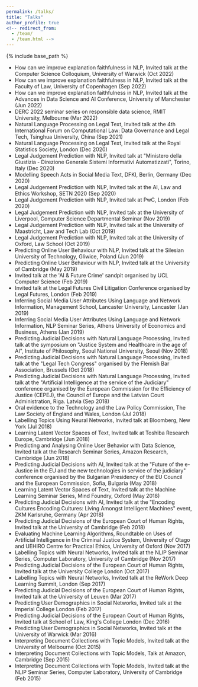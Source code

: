 ```yaml
---
permalink: /talks/
title: "Talks"
author_profile: true
<!-- redirect_from: 
  - /team/
  - /team.html -->
---
```


{% include base_path %}

* How can we improve explanation faithfulness in NLP, Invited talk at the Computer Science Colloquium, University of Warwick (Oct 2022)
* How can we improve explanation faithfulness in NLP, Invited talk at the Faculty of Law, University of Copenhagen (Sep 2022)
* How can we improve explanation faithfulness in NLP, Invited talk at the Advances in Data Science and AI Conference, University of Manchester (Jun 2022)
* DERC 2022 seminar series on responsible data science, RMIT University, Melbourne (Mar 2022)
* Natural Language Processing on Legal Text, Invited talk at the 4th International Forum on Computational Law: Data Governance and Legal Tech, Tsinghua University, China (Sep 2021)
* Natural Language Processing on Legal Text, Invited talk at the Royal Statistics Society, London (Dec 2020) 
* Legal Judgement Prediction with NLP, Invited talk at "Ministero della Giustizia - Direzione Generale Sistemi Informativi Automatizzati", Torino, Italy (Dec 2020)
* Modelling Speech Acts in Social Media Text, DFKI, Berlin, Germany (Dec 2020)
* Legal Judgement Prediction with NLP, Invited talk at the AI, Law and Ethics Workshop, SETN 2020 (Sep 2020)
* Legal Judgement Prediction with NLP, Invited talk at PwC, London (Feb 2020)
* Legal Judgement Prediction with NLP, Invited talk at the University of Liverpool, Computer Science Departmental Seminar (Nov 2019)
* Legal Judgement Prediction with NLP, Invited talk at the University of Maastricht, Law and Tech Lab (Oct 2019)
* Legal Judgement Prediction with NLP, Invited talk at the University of Oxford, Law School (Oct 2019)
* Predicting Online User Behaviour with NLP, Invited talk at the Silesian University of Technology, Gliwice, Poland (Jun 2019)
* Predicting Online User Behaviour with NLP, Invited talk at the University of Cambridge (May 2019)
* Invited talk at the &#39;AI &amp; Future Crime&#39; sandpit organised by UCL Computer Science (Feb 2019)
* Invited talk at the Legal Futures Civil Litigation Conference organised by Legal Futures, London (Feb 2019)
* Inferring Social Media User Attributes Using Language and Network Information, Management School, Lancaster University, Lancaster (Jan 2019)
* Inferring Social Media User Attributes Using Language and Network Information, NLP Seminar Series, Athens University of Economics and Business, Athens (Jan 2019)
* Predicting Judicial Decisions with Natural Language Processing, Invited talk at the symposium on &quot;Justice System and Healthcare in the age of AI&quot;, Institute of Philosophy, Seoul National University, Seoul (Nov 2018)
* Predicting Judicial Decisions with Natural Language Processing, Invited talk at the &quot;Legal Tech Congress&quot; organised by the Flemish Bar Association, Brussels (Oct 2018)
* Predicting Judicial Decisions with Natural Language Processing, Invited talk at the &quot;Artificial Intelligence at the service of the Judiciary&quot; conference organised by the European Commission for the Efficiency of Justice (CEPEJ), the Council of Europe and the Latvian Court Administration, Riga. Latvia (Sep 2018)
* Oral evidence to the Technology and the Law Policy Commission, The Law Society of England and Wales, London (Jul 2018)
* Labelling Topics Using Neural Networks, Invited talk at Bloomberg, New York (Jul 2018)
* Learning Latent Vector Spaces of Text, Invited talk at Toshiba Research Europe, Cambridge (Jun 2018)
* Predicting and Analysing Online User Behavior with Data Science, Invited talk at the Research Seminar Series, Amazon Research, Cambridge (Jun 2018)
* Predicting Judicial Decisions with AI, Invited talk at the &quot;Future of the e-Justice in the EU and the new technologies in service of the judiciary&quot; conference organised by the Bulgarian Presidency of the EU Council and the European Commission, Sofia, Bulgaria (May 2018)
* Learning Latent Vector Spaces of Text, Invited talk at the Machine Learning Seminar Series, Mind Foundry, Oxford (May 2018)
* Predicting Judicial Decisions with AI, Invited talk at the &quot;Encoding Cultures Encoding Cultures: Living Amongst Intelligent Machines&quot; event, ZKM Karlsruhe, Germany (Apr 2018)
* Predicting Judicial Decisions of the European Court of Human Rights, Invited talk at the University of Cambridge (Feb 2018)
* Evaluating Machine Learning Algorithms,&nbsp;Roundtable on Uses of Artificial Intelligence in the Criminal Justice System, University of Otago and UEHIRO Centre for Practical Ethics, University of Oxford (Nov 2017)
* Labelling Topics with Neural Networks,&nbsp;Invited talk at the NLIP Seminar Series, Computer Laboratory, University of Cambridge (Nov&nbsp;2017)
* Predicting Judicial Decisions of the European Court of Human Rights, Invited talk at the University College London&nbsp;(Oct&nbsp;2017)
* Labelling Topics with Neural Networks,&nbsp;Invited talk at the ReWork Deep Learning Summit, London (Sep 2017)
* Predicting Judicial Decisions of the European Court of Human Rights, Invited talk at the University of Leuven (Mar 2017)
* Predicting User Demographics in Social Networks, Invited talk at the Imperial&nbsp;College London&nbsp;(Feb&nbsp;2017)
* Predicting Judicial Decisions of the European Court of Human Rights, Invited talk at&nbsp;School of Law,&nbsp;King&#39;s College London (Dec 2016)
* Predicting User Demographics in Social Networks, Invited talk at the University of Warwick (Mar 2016)
* Interpreting Document Collections with Topic Models, Invited talk at the University of Melbourne (Oct 2015)
* Interpreting Document Collections with Topic Models, Talk at Amazon, Cambridge&nbsp;(Sep&nbsp;2015)
* Interpreting Document Collections with Topic Models, Invited talk at the NLIP Seminar Series, Computer Laboratory, University of Cambridge (Feb 2015)
